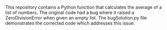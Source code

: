 This repository contains a Python function that calculates the average of a list of numbers.  The original code had a bug where it raised a ZeroDivisionError when given an empty list. The bugSolution.py file demonstrates the corrected code which addresses this issue.